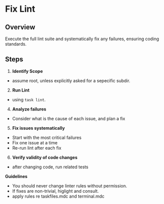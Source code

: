 # Fix Lint


## Overview

Execute the full lint suite and systematically fix any failures, ensuring coding standards.


## Steps
1. **Identify Scope**
  - assume root, unless explicitly asked for a sepecific subdir.
2. **Run Lint**
  - using `task lint`.
4. **Analyze failures**
  - Consider what is the cause of each issue, and plan a fix
5. **Fix issues systematically**
  - Start with the most critical failures
  - Fix one issue at a time
  - Re-run lint after each fix
6. **Verify validity of code changes**
  - after changing code, run related tests



**Guidelines**
- You should never change linter rules without permission.
- If fixes are non-trivial, higlight and consult.
- apply rules re taskfiles.mdc and terminal.mdc